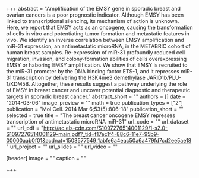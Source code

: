 +++
abstract = "Amplification of the EMSY gene in sporadic breast and ovarian cancers is a poor prognostic indicator. Although EMSY has been linked to transcriptional silencing, its mechanism of action is unknown. Here, we report that EMSY acts as an oncogene, causing the transformation of cells in vitro and potentiating tumor formation and metastatic features in vivo. We identify an inverse correlation between EMSY amplification and miR-31 expression, an antimetastatic microRNA, in the METABRIC cohort of human breast samples. Re-expression of miR-31 profoundly reduced cell migration, invasion, and colony-formation abilities of cells overexpressing EMSY or haboring EMSY amplification. We show that EMSY is recruited to the miR-31 promoter by the DNA binding factor ETS-1, and it represses miR-31 transcription by delivering the H3K4me3 demethylase JARID1b/PLU-1/KDM5B. Altogether, these results suggest a pathway underlying the role of EMSY in breast cancer and uncover potential diagnostic and therapeutic targets in sporadic breast cancer."
abstract_short = ""
authors = []
date = "2014-03-06"
image_preview = ""
math = true
publication_types = ["2"]
publication = "Mol Cell. 2014 Mar 6;53(5):806-18"
publication_short = ""
selected = true
title = "The breast cancer oncogene EMSY represses transcription of antimetastatic microRNA miR-31"
url_code = ""
url_dataset = ""
url_pdf = "http://ac.els-cdn.com/S1097276514001129/1-s2.0-S1097276514001129-main.pdf?_tid=f17ec1f4-88c6-11e7-95b9-00000aab0f01&acdnat=1503577549_1abfe6a4eac50a6a479fd7cd2ee5ae18"
url_project = ""
url_slides = ""
url_video = ""

[header]
image = ""
caption = ""

+++

